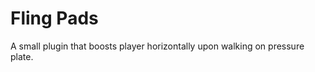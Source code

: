 Fling Pads
============

A small plugin that boosts player horizontally upon walking on pressure plate.